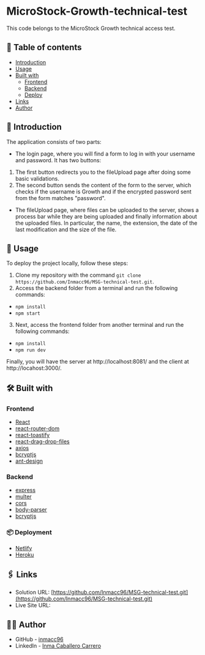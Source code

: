 # MicroStock-Growth-technical-test

This code belongs to the MicroStock Growth technical access test.

## 📜 Table of contents

- [Introduction](#introduction)
- [Usage](#🔧-usage)
- [Built with](#🛠-built-with)
  - [Frontend](#frontend)
  - [Backend](#backend)
  - [Deploy](#📦-deployment)
- [Links](#🖇-links)
- [Author](#👩🏽-author)

## 🚀 Introduction

The application consists of two parts:

- The login page, where you will find a form to log in with your username and password. It has two buttons:

1. The first button redirects you to the fileUpload page after doing some basic validations.
2. The second button sends the content of the form to the server, which checks if the username is Growth and if the encrypted password sent from the form matches "password".

- The fileUpload page, where files can be uploaded to the server, shows a process bar while they are being uploaded and finally information about the uploaded files. In particular, the name, the extension, the date of the last modification and the size of the file.

## 🔧 Usage

To deploy the project locally, follow these steps:

1. Clone my repository with the command `git clone https://github.com/Inmacc96/MSG-technical-test.git`.
2. Access the backend folder from a terminal and run the following commands:

- `npm install`
- `npm start`

3. Next, access the frontend folder from another terminal and run the following commands:

- `npm install`
- `npm run dev`

Finally, you will have the server at http://localhost:8081/ and the client at http://locahost:3000/.

## 🛠 Built with

### Frontend

- [React](https://reactjs.org/)
- [react-router-dom](https://reactrouter.com/)
- [react-toastify](https://www.npmjs.com/package/react-toastify)
- [react-drag-drop-files](https://www.npmjs.com/package/react-drag-drop-files)
- [axios](https://axios-http.com/)
- [bcryptjs](https://www.npmjs.com/package/bcryptjs)
- [ant-design](https://ant.design/)

### Backend

- [express](https://expressjs.com/)
- [multer](https://www.npmjs.com/package/multer)
- [cors](https://www.npmjs.com/package/cors)
- [body-parser](https://www.npmjs.com/package/body-parser)
- [bcryptjs](https://www.npmjs.com/package/bcryptjs)

### 📦 Deployment

- [Netlify](https://www.netlify.com/)
- [Heroku](https://www.heroku.com)

## 🖇 Links

- Solution URL: [https://github.com/Inmacc96/MSG-technical-test.git](https://github.com/Inmacc96/MSG-technical-test.git)
- Live Site URL:

## 👩🏽 Author

- GitHub - [inmacc96](https://github.com/Inmacc96)
- LinkedIn - [Inma Caballero Carrero](https://www.linkedin.com/in/inmacaballerocarrero/)
